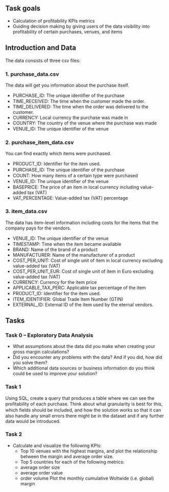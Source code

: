 ## Task goals 
- Calculation of profitability KPIs metrics 
- Guiding decision making by giving users of the data visibility into profitability of certain purchases, venues, and items
## Introduction and Data 
The data consists of three csv ﬁles:
### 1.	purchase_data.csv
The data will get you information about the purchase itself.
- PURCHASE_ID: The unique identiﬁer of the purchase
- TIME_RECEIVED: The time when the customer made the order.
- TIME_DELIVERED: The time when the order was delivered to the customer.
- CURRENCY: Local currency the purchase was made in
- COUNTRY: The country of the venue where the purchase was made
- VENUE_ID: The unique identiﬁer of the venue 
### 2.	purchase_item_data.csv
You can find exactly which items were purchased. 
- PRODUCT_ID: Identiﬁer for the item used. 
- PURCHASE_ID: The unique identiﬁer of the purchase
- COUNT: How many items of a certain type were purchased
- VENUE_ID: The unique identiﬁer of the venue
- BASEPRICE: The price of an item in local currency including value-added tax (VAT)
- VAT_PERCENTAGE: Value-added tax (VAT) percentage
### 3.	item_data.csv
The data has item-level information including costs for the items that the company pays for the vendors.
- VENUE_ID: The unique identiﬁer of the venue
- TIMESTAMP: Time when the item became available
- BRAND: Name of the brand of a product
- MANUFACTURER: Name of the manufacturer of a product
- COST_PER_UNIT: Cost of single unit of item in local currency excluding value-added tax (VAT)
- COST_PER_UNIT_EUR: Cost of single unit of item in Euro excluding value-added tax (VAT)
- CURRENCY: Currency for the item price
- APPLICABLE_TAX_PERC: Applicable tax percentage of the item
- PRODUCT_ID: Identiﬁer for the item used. 
- ITEM_IDENTIFIER: Global Trade Item Number (GTIN)
- EXTERNAL_ID: External ID of the item used by the eternal vendors. 
## Tasks
### Task 0 – Exploratory Data Analysis 
- What assumptions about the data did you make when creating your gross margin calculations?
- Did you encounter any problems with the data? And if you did, how did you solve them?
- Which additional data sources or business information do you think could be used to improve your solution?
### Task 1
Using SQL, create a query that produces a table where we can see the proﬁtability of each purchase. Think about what granularity is best for this, which ﬁelds should be included, and how the solution works so that it can also handle any small errors there might be in the dataset and if any further data would be introduced.
### Task 2
- Calculate and visualize the following KPIs:
	- Top 10 venues with the highest margins, and plot the relationship between the margin and average order size.
	- Top 5 countries for each of the following metrics:
	- average order size
	- average order value
	- order volume
Plot the monthly cumulative Woltwide (i.e. global) margin



	 

	 

